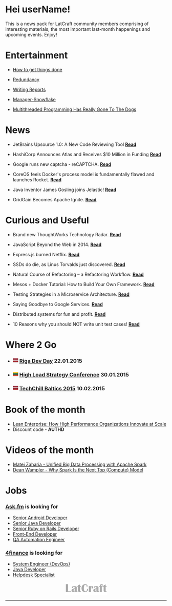 
# Hei userName!

This is a news pack for LatCraft community members comprising of interesting materials, the most important last-month happenings and upcoming events. Enjoy!


# Entertainment 

* [How to get things done](pixies/sideproject.jpg)

* [Redundancy](http://devopsreactions.tumblr.com/post/102352504591/redundancy)

* [Writing Reports](http://devopsreactions.tumblr.com/post/103112947873/writing-reports)

* [Manager-Snowflake](http://www.slideshare.net/SlavaPankratov/ss-535501)

* [Multithreaded Programming Has Really Gone To The Dogs](http://highscalability.com/blog/2014/12/16/multithreaded-programming-has-really-gone-to-the-dogs.html?utm_source=feedburner&utm_medium=twitter&utm_campaign=Feed%3A+HighScalability+%28High+Scalability%29)


# News

* JetBrains Upsource 1.0: A New Code Reviewing Tool [**Read**](http://www.infoq.com/news/2014/12/jetbrains-upsource)

* HashiCorp Announces Atlas and Receives $10 Million in Funding [**Read**](http://www.infoq.com/news/2014/12/hashicorp_atlas)

* Google runs new captcha - reCAPTCHA. [**Read**](https://www.google.com/recaptcha/intro/index.html)

* CoreOS feels Docker's process model is fundamentally flawed and launches Rocket. [**Read**](utm_content=buffer9a56f&utm_medium=social&utm_source=twitter.com&utm_campaign=buffer)

* Java Inventor James Gosling joins Jelastic!
[**Read**](http://jelastic.com/java-rock-stars-james-gosling-bruno-souza-jump-aboard-jelastic-train/)

* GridGain Becomes Apache Ignite. [**Read**](http://www.infoq.com/news/2014/12/gridgain-ignite)



# Curious and Useful

* Brand new ThoughtWorks Technology Radar. [**Read**](http://www.thoughtworks.com/radar)

* JavaScript Beyond the Web in 2014. [**Read**](http://www.sitepoint.com/javascript-beyond-web-2014/)

* Express.js burned Netflix. [**Read**](http://www.infoq.com/news/2014/12/expressjs-burned-netflix)

* SSDs do die, as Linus Torvalds just discovered. [**Read**](http://www.computerworld.com/article/2484998/solid-state-drives/ssds-do-die--as-linus-torvalds-just-discovered.html?page=2)

* Natural Course of Refactoring – a Refactoring Workflow. [**Read**](http://www.infoq.com/articles/natural-course-refactoring)

* Mesos + Docker Tutorial: How to Build Your Own Framework. [**Read**](https://www.voxxed.com/blog/2014/12/mesos-docker-tutorial-how-to-build-your-own-framework/)

* Testing Strategies in a Microservice Architecture. [**Read**](http://martinfowler.com/articles/microservice-testing)

* Saying Goodbye to Google Services. [**Read**](http://danielmiessler.com/blog/saying-goodbye-to-google-services/)

* Distributed systems for fun and profit. [**Read**](http://book.mixu.net/distsys/single-page.html)

* 10 Reasons why you should NOT write unit test cases!
 [**Read**](http://www.javacodegeeks.com/2013/10/10-reasons-why-you-should-not-write-unit-test-cases.html)

# Where 2 Go

* ### ![](pixies/lv_flag.png) [Riga Dev Day](http://rigadevday.lv/) 22.01.2015

* ### ![](pixies/lt_flag.png) [High Load Strategy Conference](http://www.highloadstrategy.lt/) 30.01.2015

* ### ![](pixies/lv_flag.png) [TechChill Baltics 2015](http://tcbaltics.com/) 10.02.2015



# Book of the month
* [Lean Enterprise: How High Performance Organizations Innovate at Scale](http://shop.oreilly.com/product/0636920030355.do)
* Discount code - **AUTHD**





# Videos of the month
* [Matei Zaharia  - Unified Big Data Processing with Apache Spark](http://www.infoq.com/presentations/apache-spark-big-data)
* [Dean Wampler - Why Spark Is the Next Top (Compute) Model](http://www.infoq.com/presentations/spark-scala-mapreduce-java)


# Jobs

### [**Ask.fm**](http://ask.fm/) is looking for

- [Senior Android Developer](http://www.likeit.lv/job/askfm/senior-android-developer/3363/?search=ask.fm)
- [Senior Java Developer](http://www.likeit.lv/job/askfm/senior-java-developer/3359/?search=ask.fm)
- [Senior Ruby on Rails Developer](http://www.likeit.lv/job/askfm/senior-ruby-on-rails-developer/3360/?search=ask.fm)
- [Front-End Developer](http://www.likeit.lv/job/askfm/front-end-developer/3361/?search=ask.fm)
- [QA Automation Engineer](http://www.likeit.lv/job/askfm/automation-qa-engineer/3362/?search=ask.fm)

### [**4finance**](http://www.4financeit.com) is looking for
- [System Engineer (DevOps)](https://4finance.recruiterbox.com/jobs/fk0y2a/)
- [Java Developer](https://4finance.recruiterbox.com/jobs/fk0y2g)
- [Helpdesk Specialist](https://4finance.recruiterbox.com/jobs/fk0y2e/)


<a target="_blank" href="http://www.latcraft.lv"><div style="text-align:center" ><img src="pixies/logo.png"></a></div></a>

---